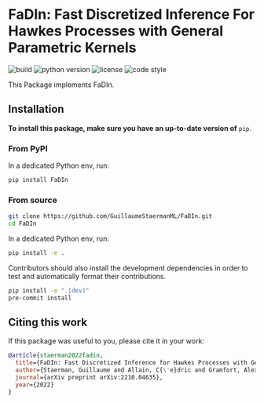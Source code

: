 # FaDIn: Fast Discretized Inference For Hawkes Processes with General Parametric Kernels

![build](https://img.shields.io/github/actions/workflow/status/GuillaumeStaermanML/FaDIn/unit_tests.yml?event=push&style=for-the-badge)
![python version](https://img.shields.io/badge/python-3.7_|_3.8_|_3.9_|_3.10_|_3.11-blue?style=for-the-badge)
![license](https://img.shields.io/github/license/GuillaumeStaermanML/FaDIn?style=for-the-badge)
![code style](https://img.shields.io/badge/code_style-black-black?style=for-the-badge)

This Package implements FaDIn.

## Installation

**To install this package, make sure you have an up-to-date version of** `pip`.


### From PyPI

In a dedicated Python env, run:

```bash
pip install FaDIn
```

### From source

```bash
git clone https://github.com/GuillaumeStaermanML/FaDIn.git
cd FaDIn
```

In a dedicated Python env, run:

```bash
pip install -e .
```

Contributors should also install the development dependencies
in order to test and automatically format their contributions.

```bash
pip install -e ".[dev]"
pre-commit install
```

## Citing this work

If this package was useful to you, please cite it in your work:

```bibtex
@article{staerman2022fadin,
  title={FaDIn: Fast Discretized Inference for Hawkes Processes with General Parametric Kernels},
  author={Staerman, Guillaume and Allain, C{\'e}dric and Gramfort, Alexandre and Moreau, Thomas},
  journal={arXiv preprint arXiv:2210.04635},
  year={2022}
}
```